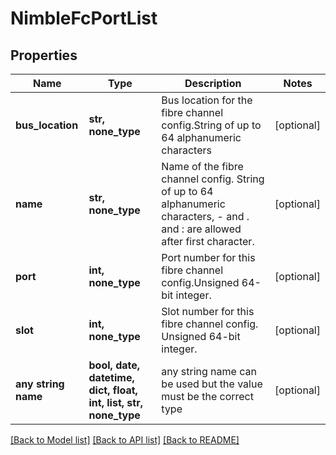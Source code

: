 # NimbleFcPortList


## Properties
Name | Type | Description | Notes
------------ | ------------- | ------------- | -------------
**bus_location** | **str, none_type** | Bus location for the fibre channel config.String of up to 64 alphanumeric characters | [optional] 
**name** | **str, none_type** | Name of the fibre channel config. String of up to 64 alphanumeric characters, - and . and : are allowed after first character. | [optional] 
**port** | **int, none_type** | Port number for this fibre channel config.Unsigned 64-bit integer. | [optional] 
**slot** | **int, none_type** | Slot number for this fibre channel config. Unsigned 64-bit integer. | [optional] 
**any string name** | **bool, date, datetime, dict, float, int, list, str, none_type** | any string name can be used but the value must be the correct type | [optional]

[[Back to Model list]](../README.md#documentation-for-models) [[Back to API list]](../README.md#documentation-for-api-endpoints) [[Back to README]](../README.md)


